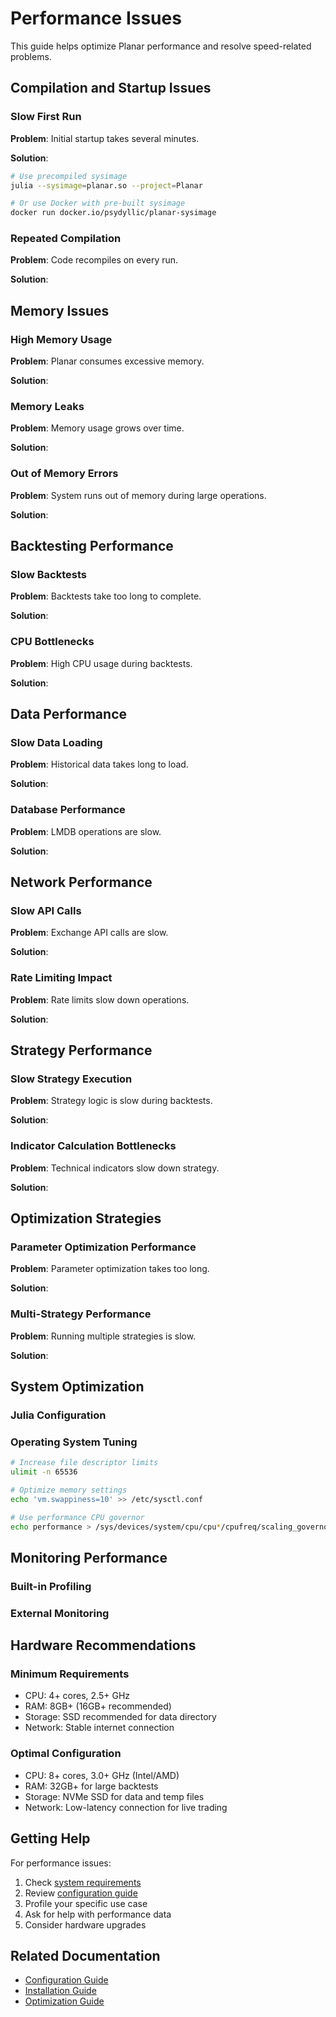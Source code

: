 # Performance Issues

This guide helps optimize Planar performance and resolve speed-related problems.

## Compilation and Startup Issues

### Slow First Run

**Problem**: Initial startup takes several minutes.

**Solution**:
```bash
# Use precompiled sysimage
julia --sysimage=planar.so --project=Planar

# Or use Docker with pre-built sysimage
docker run docker.io/psydyllic/planar-sysimage
```

### Repeated Compilation

**Problem**: Code recompiles on every run.

**Solution**:

## Memory Issues

### High Memory Usage

**Problem**: Planar consumes excessive memory.

**Solution**:

### Memory Leaks

**Problem**: Memory usage grows over time.

**Solution**:

### Out of Memory Errors

**Problem**: System runs out of memory during large operations.

**Solution**:

## Backtesting Performance

### Slow Backtests

**Problem**: Backtests take too long to complete.

**Solution**:

### CPU Bottlenecks

**Problem**: High CPU usage during backtests.

**Solution**:

## Data Performance

### Slow Data Loading

**Problem**: Historical data takes long to load.

**Solution**:

### Database Performance

**Problem**: LMDB operations are slow.

**Solution**:

## Network Performance

### Slow API Calls

**Problem**: Exchange API calls are slow.

**Solution**:

### Rate Limiting Impact

**Problem**: Rate limits slow down operations.

**Solution**:

## Strategy Performance

### Slow Strategy Execution

**Problem**: Strategy logic is slow during backtests.

**Solution**:

### Indicator Calculation Bottlenecks

**Problem**: Technical indicators slow down strategy.

**Solution**:

## Optimization Strategies

### Parameter Optimization Performance

**Problem**: Parameter optimization takes too long.

**Solution**:

### Multi-Strategy Performance

**Problem**: Running multiple strategies is slow.

**Solution**:

## System Optimization

### Julia Configuration


### Operating System Tuning

```bash
# Increase file descriptor limits
ulimit -n 65536

# Optimize memory settings
echo 'vm.swappiness=10' >> /etc/sysctl.conf

# Use performance CPU governor
echo performance > /sys/devices/system/cpu/cpu*/cpufreq/scaling_governor
```

## Monitoring Performance

### Built-in Profiling


### External Monitoring


## Hardware Recommendations

### Minimum Requirements
- CPU: 4+ cores, 2.5+ GHz
- RAM: 8GB+ (16GB+ recommended)
- Storage: SSD recommended for data directory
- Network: Stable internet connection

### Optimal Configuration
- CPU: 8+ cores, 3.0+ GHz (Intel/AMD)
- RAM: 32GB+ for large backtests
- Storage: NVMe SSD for data and temp files
- Network: Low-latency connection for live trading

## Getting Help

For performance issues:

1. Check [system requirements](../getting-started/installation.md)
2. Review [configuration guide](../config.md)
3. Profile your specific use case
4. Ask for help with performance data
5. Consider hardware upgrades

## Related Documentation

- [Configuration Guide](../config.md)
- [Installation Guide](../getting-started/installation.md)
- [Optimization Guide](../optimization.md)